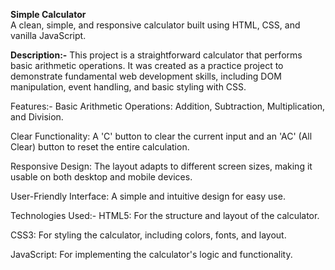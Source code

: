 <b>Simple Calculator</b><br>
A clean, simple, and responsive calculator built using HTML, CSS, and vanilla JavaScript.

<b>Description:-</b>
This project is a straightforward calculator that performs basic arithmetic operations. It was created as a practice project to demonstrate fundamental web development skills, including DOM manipulation, event handling, and basic styling with CSS.

Features:-
Basic Arithmetic Operations: Addition, Subtraction, Multiplication, and Division.

Clear Functionality: A 'C' button to clear the current input and an 'AC' (All Clear) button to reset the entire calculation.

Responsive Design: The layout adapts to different screen sizes, making it usable on both desktop and mobile devices.

User-Friendly Interface: A simple and intuitive design for easy use.

Technologies Used:-
HTML5: For the structure and layout of the calculator.

CSS3: For styling the calculator, including colors, fonts, and layout.

JavaScript: For implementing the calculator's logic and functionality.
